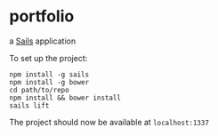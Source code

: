 # portfolio

a [Sails](http://sailsjs.org) application

To set up the project:

	npm install -g sails
	npm install -g bower
	cd path/to/repo
	npm install && bower install
	sails lift

The project should now be available at `localhost:1337`
